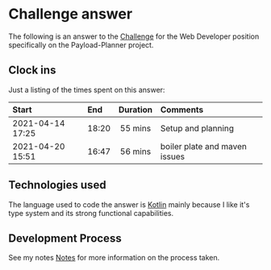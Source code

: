 # Challenge answer

The following is an answer to the [Challenge](./CHALLENGE.md) for the Web Developer position specifically
on the Payload-Planner project.

## Clock ins

Just a listing of the times spent on this answer:

| Start            | End   | Duration | Comments                      |
| :--------------- | :---- | :------: | :---------------------------- |
| 2021-04-14 17:25 | 18:20 | 55 mins  | Setup and planning            |
| 2021-04-20 15:51 | 16:47 | 56 mins  | boiler plate and maven issues |


## Technologies used

The language used to code the answer is [Kotlin](https://kotlinlang.org/) mainly because I like it's type system and
its strong functional capabilities.


## Development Process

See my notes [Notes](Notes.md) for more information on the process taken.

